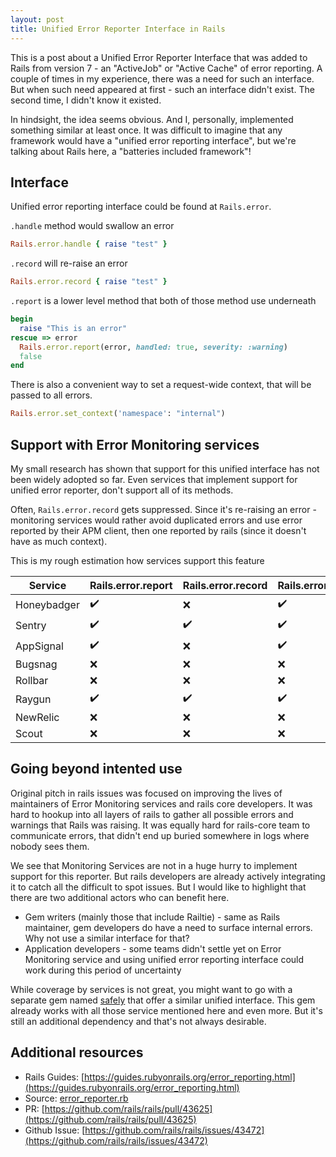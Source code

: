 ```yaml
---
layout: post
title: Unified Error Reporter Interface in Rails
---
```

This is a post about a Unified Error Reporter Interface that was added to Rails from version 7 - an "ActiveJob" or  "Active Cache" of error reporting. A couple of times in my experience, there was a need for such an interface. But when such need appeared at first - such an interface didn't exist. The second time, I didn't know it existed.

In hindsight, the idea seems obvious. And I, personally, implemented something similar at least once. It was difficult to imagine that any framework would have a "unified error reporting interface", but we're talking about Rails here, a "batteries included framework"!
## Interface
Unified error reporting interface could be found at `Rails.error`.

`.handle` method would swallow an error
```ruby
Rails.error.handle { raise "test" }
```

`.record` will re-raise an error
```ruby
Rails.error.record { raise "test" }
```

`.report` is a lower level method that both of those method use underneath
```ruby
begin
  raise "This is an error"
rescue => error
  Rails.error.report(error, handled: true, severity: :warning)
  false
end
```

There is also a convenient way to set a request-wide context, that will be passed to all errors.
```ruby
Rails.error.set_context('namespace': "internal")
```

## Support with Error Monitoring services
My small research has shown that support for this unified interface has not been widely adopted so far.  Even services that implement support for unified error reporter, don't support all of its methods.

Often, `Rails.error.record` gets suppressed. Since it's re-raising an error - monitoring services would rather avoid duplicated errors and use error reported by their APM client, then one reported by rails (since it doesn't have as much context).

This is my rough estimation how services support this feature

| Service     | Rails.error.report | Rails.error.record | Rails.error.handle | Notes                                                                                                              |
| ----------- | ------------------ | ------------------ | ------------------ | ------------------------------------------------------------------------------------------------------------------ |
| Honeybadger | ✔️                 | ❌                  | ✔️                 | [Docs](https://docs.honeybadger.io/lib/ruby/integration-guides/rails-exception-tracking/#the-rails-error-reporter) |
| Sentry      | ✔️                 | ✔️                 | ✔️                 | [CHANGELOG](https://github.com/getsentry/sentry-ruby/blob/master/CHANGELOG.md)                                     |
| AppSignal   | ✔️                 | ❌                  | ✔️                 | [Rails Docs](https://docs.appsignal.com/ruby/integrations/rails.html)                                              |
| Bugsnag     | ❌                  | ❌                  | ❌                  |                                                                                                                    |
| Rollbar     | ❌                  | ❌                  | ❌                  |                                                                                                                    |
| Raygun      | ✔️                 | ✔️                 | ✔️                 | [PR](https://github.com/MindscapeHQ/raygun4ruby/pull/178) (since 4)                                                |
| NewRelic    | ❌                  | ❌                  | ❌                 |                                                                                                                    |
| Scout       | ❌                  | ❌                  |❌                 |             |

## Going beyond intented use
Original pitch in rails issues was focused on improving the lives of maintainers of Error Monitoring services and rails core developers. It was hard to hookup into all layers of rails to gather all possible errors and warnings that Rails was raising. It was equally hard for rails-core team to communicate errors, that didn't end up buried somewhere in logs where nobody sees them.

We see that Monitoring Services are not in a huge hurry to implement support for this reporter. But rails developers are already actively integrating it to catch all the difficult to spot issues. But I would like to highlight that there are two additional actors who can benefit here.

- Gem writers (mainly those that include Railtie) - same as Rails maintainer, gem developers do have a need to surface internal errors. Why not use a similar interface for that?
- Application developers - some teams didn't settle yet on Error Monitoring service and using unified error reporting interface could work during this period of uncertainty

While coverage by services is not great, you might want to go with a separate gem named [safely](https://github.com/ankane/safely) that offer a similar unified interface. This gem already works with all those service mentioned here and even more. But it's still an additional dependency and that's not always desirable.

## Additional resources
- Rails Guides: [https://guides.rubyonrails.org/error_reporting.html](https://guides.rubyonrails.org/error_reporting.html)
- Source: [error_reporter.rb](https://github.com/rails/rails/blob/main/activesupport/lib/active_support/error_reporter.rb)
- PR: [https://github.com/rails/rails/pull/43625](https://github.com/rails/rails/pull/43625)
- Github Issue: [https://github.com/rails/rails/issues/43472](https://github.com/rails/rails/issues/43472)
